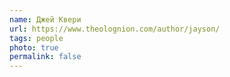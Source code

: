 ```yaml
---
name: Джей Квери
url: https://www.theolognion.com/author/jayson/
tags: people
photo: true
permalink: false
---
```

